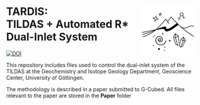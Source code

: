 # TARDIS: <img src="images/GZG_logo_white.png" align="right" width="140"/> <br/> TILDAS + Automated R* Dual-Inlet System

[![DOI](https://zenodo.org/badge/DOI/10.5281/zenodo.3784963.svg)](https://doi.org/10.5281/zenodo.3784963)

This repository includes files used to control the dual-inlet system of the TILDAS at the Geochemistry and Isotope Geology Department, Geoscience Center, University of Göttingen.

The methodology is described in a paper submitted to G-Cubed. All files relevant to the paper are stored in the **Paper** folder